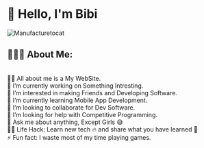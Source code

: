 <h1>👋 Hello, I'm Bibi</h1>

  ![Manufacturetocat](https://octodex.github.com/images/manufacturetocat.png)
<h2>👨🏻‍💻 About Me:</h2><br/>
  🙋‍♂️ All about me is a My WebSite.<br/>
  🔭 I’m currently working on Something Intresting.<br/>
  👀 I’m interested in making Friends and Developing Software.<br/>
  🌱 I’m currently learning Mobile App Development.<br/>
  💞️ I’m looking to collaborate for Dev Software.<br/>
  🤔 I’m looking for help with Competitive Programming.<br/>
  💬 Ask me about anything, Except Girls 😅<br/>
  👨‍💻 Life Hack: Learn new tech 🔥 and share what you have learned 🎉<br/>
  ⚡ Fun fact: I waste most of my time playing games.<br/>


  
<!---
aubreeignat/aubreeignat is a ✨ special ✨ repository because its `README.md` (this file) appears on your GitHub profile.
You can click the Preview link to take a look at your changes.
--->
